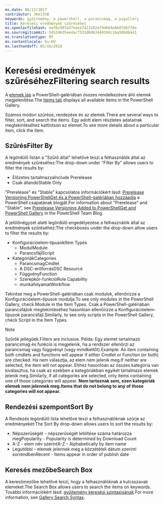 ```yaml
---
ms.date: 06/12/2017
contributor: JKeithB
keywords: gyűjtemény, a powershell, a parancsmag, a psgallery
title: Keresési eredmények szűréséhez
ms.openlocfilehash: eafbc993a37eaee7413102ef9d669a6b07d6ff6e
ms.sourcegitcommit: 54534635eedacf531d8d6344019dc16a50b8b441
ms.translationtype: MT
ms.contentlocale: hu-HU
ms.lasthandoff: 05/16/2018
---
```

# <a name="filtering-search-results"></a><span data-ttu-id="a59fb-103">Keresési eredmények szűréséhez</span><span class="sxs-lookup"><span data-stu-id="a59fb-103">Filtering search results</span></span>

<span data-ttu-id="a59fb-104">A [elemek lap](https://www.powershellgallery.com/items) a PowerShell-galériában összes rendelkezésre álló elemek megjelenítése.</span><span class="sxs-lookup"><span data-stu-id="a59fb-104">The [Items tab](https://www.powershellgallery.com/items) displays all available items in the PowerShell Gallery.</span></span>

<span data-ttu-id="a59fb-105">Számos módon szűrése, rendezése és az elemek.</span><span class="sxs-lookup"><span data-stu-id="a59fb-105">There are several ways to filter, sort, and search the items.</span></span>
<span data-ttu-id="a59fb-106">Egy adott elem részletes adatainak megtekintéséhez kattintson az elemet.</span><span class="sxs-lookup"><span data-stu-id="a59fb-106">To see more details about a particular item, click the item.</span></span>

## <a name="filter-by"></a><span data-ttu-id="a59fb-107">Szűrés</span><span class="sxs-lookup"><span data-stu-id="a59fb-107">Filter By</span></span>

<span data-ttu-id="a59fb-108">A legördülő listán a "Szűrő által" lehetővé teszi a felhasználók által az eredmények szűréséhez:</span><span class="sxs-lookup"><span data-stu-id="a59fb-108">The drop-down under "Filter By" allows users to filter the results by:</span></span>
- <span data-ttu-id="a59fb-109">Előzetes tartalmazza</span><span class="sxs-lookup"><span data-stu-id="a59fb-109">Include Prerelease</span></span>
- <span data-ttu-id="a59fb-110">Csak állandó</span><span class="sxs-lookup"><span data-stu-id="a59fb-110">Stable Only</span></span>

<span data-ttu-id="a59fb-111">"Prerelease" és "Stable" kapcsolatos információkért lásd: [Prerelease Versioning PowerShellGet és a PowerShell-galériában hozzáadja](https://blogs.msdn.microsoft.com/powershell/2017/12/05/prerelease-versioning-added-to-powershellget-and-powershell-gallery/) a PowerShell csapatának blogját.</span><span class="sxs-lookup"><span data-stu-id="a59fb-111">For information about "Prerelease" and "Stable", see [Prerelease Versioning Added to PowerShellGet and PowerShell Gallery](https://blogs.msdn.microsoft.com/powershell/2017/12/05/prerelease-versioning-added-to-powershellget-and-powershell-gallery/) in the PowerShell Team Blog.</span></span>

<span data-ttu-id="a59fb-112">A jelölőnégyzet alatti legördülő engedélyezése a felhasználók által az eredmények szűréséhez:</span><span class="sxs-lookup"><span data-stu-id="a59fb-112">The checkboxes under the drop-down allow users to filter the results by:</span></span>
- <span data-ttu-id="a59fb-113">Konfigurációelem-típusok</span><span class="sxs-lookup"><span data-stu-id="a59fb-113">Item Types</span></span>
  - <span data-ttu-id="a59fb-114">Modul</span><span class="sxs-lookup"><span data-stu-id="a59fb-114">Module</span></span>
  - <span data-ttu-id="a59fb-115">Parancsfájl</span><span class="sxs-lookup"><span data-stu-id="a59fb-115">Script</span></span>
- <span data-ttu-id="a59fb-116">Kategóriák</span><span class="sxs-lookup"><span data-stu-id="a59fb-116">Categories</span></span>
  - <span data-ttu-id="a59fb-117">Parancsmag</span><span class="sxs-lookup"><span data-stu-id="a59fb-117">Cmdlet</span></span>
  - <span data-ttu-id="a59fb-118">A DSC-erőforrás</span><span class="sxs-lookup"><span data-stu-id="a59fb-118">DSC Resource</span></span>
  - <span data-ttu-id="a59fb-119">Függvény</span><span class="sxs-lookup"><span data-stu-id="a59fb-119">Function</span></span>
  - <span data-ttu-id="a59fb-120">Szerepkör-funkció</span><span class="sxs-lookup"><span data-stu-id="a59fb-120">Role Capability</span></span>
  - <span data-ttu-id="a59fb-121">munkafolyamat</span><span class="sxs-lookup"><span data-stu-id="a59fb-121">Workflow</span></span>

<span data-ttu-id="a59fb-122">Tekintse meg a PowerShell-galériában csak modulok, ellenőrizze a Konfigurációelem-típusok modulja.</span><span class="sxs-lookup"><span data-stu-id="a59fb-122">To see only modules in the PowerShell Gallery, check Module in the Item Types.</span></span>
<span data-ttu-id="a59fb-123">Csak a PowerShell-galériában parancsfájlok megtekintéséhez hasonlóan ellenőrizze a Konfigurációelem-típusok parancsfájl.</span><span class="sxs-lookup"><span data-stu-id="a59fb-123">Similarly, to see only scripts in the PowerShell Gallery, check Script in the Item Types.</span></span>

> [!NOTE]
> <span data-ttu-id="a59fb-124">Szűrők jellegűek.</span><span class="sxs-lookup"><span data-stu-id="a59fb-124">Filters are inclusive.</span></span>
> <span data-ttu-id="a59fb-125">Példa: Egy elemet tartalmazó parancsmag és funkció is megjelenik, ha a rendszer ellenőrzi az parancsmag vagy függvényt (vagy mindkettőt).</span><span class="sxs-lookup"><span data-stu-id="a59fb-125">Example: An item containing both cmdlets and functions will appear if either Cmdlet or Function (or both) are checked.</span></span>
> <span data-ttu-id="a59fb-126">Ha nem választja, az elem nem jelenik meg.</span><span class="sxs-lookup"><span data-stu-id="a59fb-126">If neither are selected, the item will not appear.</span></span>
> <span data-ttu-id="a59fb-127">Ehhez hasonlóan az összes kategória van kiválasztva, ha csak az ezekben a kategóriákban egyikét tartalmazó elemek jelenik meg.</span><span class="sxs-lookup"><span data-stu-id="a59fb-127">Similarly, if all categories are selected, only items containing one of those categories will appear.</span></span>
> <span data-ttu-id="a59fb-128">**Nem tartoznak sem, ezen kategóriák elemek nem jelennek meg.**</span><span class="sxs-lookup"><span data-stu-id="a59fb-128">**Items that do not belong to any of those categories will not appear.**</span></span>

## <a name="sort-by"></a><span data-ttu-id="a59fb-129">Rendezési szempont</span><span class="sxs-lookup"><span data-stu-id="a59fb-129">Sort By</span></span>

<span data-ttu-id="a59fb-130">A Rendezés legördülő lista lehetővé teszi a felhasználóknak szűrje az eredményeket:</span><span class="sxs-lookup"><span data-stu-id="a59fb-130">The Sort By drop-down allows users to sort the results by:</span></span>
- <span data-ttu-id="a59fb-131">Népszerűségét - népszerűségét letöltése száma határozza meg</span><span class="sxs-lookup"><span data-stu-id="a59fb-131">Popularity - Popularity is determined by Download Count</span></span>
- <span data-ttu-id="a59fb-132">A-Z - elem név szerint</span><span class="sxs-lookup"><span data-stu-id="a59fb-132">A-Z - Alphabetically by item name</span></span>
- <span data-ttu-id="a59fb-133">Legutóbbi - elemek jelennek meg a közzétételi dátum szerinti sorrendben</span><span class="sxs-lookup"><span data-stu-id="a59fb-133">Recent - Items appear in order of publish date</span></span>

## <a name="search-box"></a><span data-ttu-id="a59fb-134">Keresés mezőbe</span><span class="sxs-lookup"><span data-stu-id="a59fb-134">Search Box</span></span>

<span data-ttu-id="a59fb-135">A keresőmezőbe lehetővé teszi, hogy a felhasználóknak a kulcsszavak elemeket.</span><span class="sxs-lookup"><span data-stu-id="a59fb-135">The Search Box allows users to search the items on keywords.</span></span>
<span data-ttu-id="a59fb-136">További információkért lásd: [gyűjtemény keresési szintaxisának](search-syntax.md).</span><span class="sxs-lookup"><span data-stu-id="a59fb-136">For more information, see [Gallery Search Syntax](search-syntax.md).</span></span>